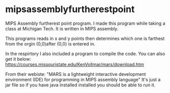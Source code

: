 # mipsassemblyfurtherestpoint
MIPS Assembly furtherest point program. 
I made this program while taking a class at Michigan Tech. It is written in MIPS assembly. 

This programs reads in x and y points then determines which one is farthest from the orgin (0,0)after (0,0) is entered in. 


In the respirtory I also included a program to compile the code. You can also get it below:
https://courses.missouristate.edu/KenVollmar/mars/download.htm

From their webiste: "MARS is a lightweight interactive development environment (IDE) for programming in MIPS assembly language"
It's just a jar file so if you have java installed installed you should be able to run it. 
